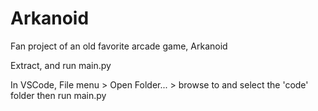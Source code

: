# Arkanoid
Fan project of an old favorite arcade game, Arkanoid

Extract, and run main.py

In VSCode, File menu > Open Folder... > browse to and select
the 'code' folder then run main.py
